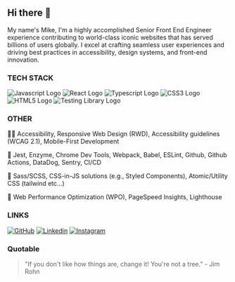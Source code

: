 ## Hi there 👋

My name's Mike, I'm a highly accomplished Senior Front End Engineer experience contributing to world-class iconic websites that has served billions of users globally. I excel at crafting seamless user experiences and driving best practices in accessibility, design systems, and front-end innovation.

### TECH STACK

![Javascript Logo](https://img.shields.io/badge/Javascript-F7DF1E?style=for-the-badge&logo=javascript&logoColor=black)
![React Logo](https://img.shields.io/badge/React-61DAFB?style=for-the-badge&logo=react&logoColor=white)
![Typescript Logo](https://img.shields.io/badge/Typescript-007acc?style=for-the-badge&logo=typescript&logoColor=white)
![CSS3 Logo](https://img.shields.io/badge/css3-2965f1?style=for-the-badge&logo=css3&logoColor=white)
![HTML5 Logo](https://img.shields.io/badge/Html5-E34C26?style=for-the-badge&logo=html5&logoColor=white)
![Testing Library Logo](https://img.shields.io/badge/React%20Testing%20Library-F1C1Cb?style=for-the-badge&logo=testinglibrary&logocolor=D0584b)

### OTHER 

👩‍🦽 Accessibility, Responsive Web Design (RWD), Accessibility guidelines (WCAG 2.1), Mobile-First Development

🤖 Jest, Enzyme, Chrome Dev Tools, Webpack, Babel, ESLint, Github, Github Actions, DataDog, Sentry, CI/CD

🎨 Sass/SCSS, CSS-in-JS solutions (e.g., Styled Components), Atomic/Utility CSS (tailwind etc...)

💨 Web Performance Optimization (WPO), PageSpeed Insights, Lighthouse

### LINKS

[![GitHub](https://img.shields.io/badge/Github-100000?style=for-the-badge&logo=github&logoColor=white)](https://github.com/mkitzman)
[![Linkedin](https://img.shields.io/badge/Linkedin-0077B5?style=for-the-badge&logo=linkedin&logoColor=white)](https://www.linkedin.com/in/michaelkitzman/)
[![Instagram](https://img.shields.io/badge/Instagram-f77737?style=for-the-badge&logo=instagram&logoColor=white)](https://www.instagram.com/mikek_pa/)


### Quotable

> "If you don't like how things are, change it! You're not a tree." - Jim Rohn

